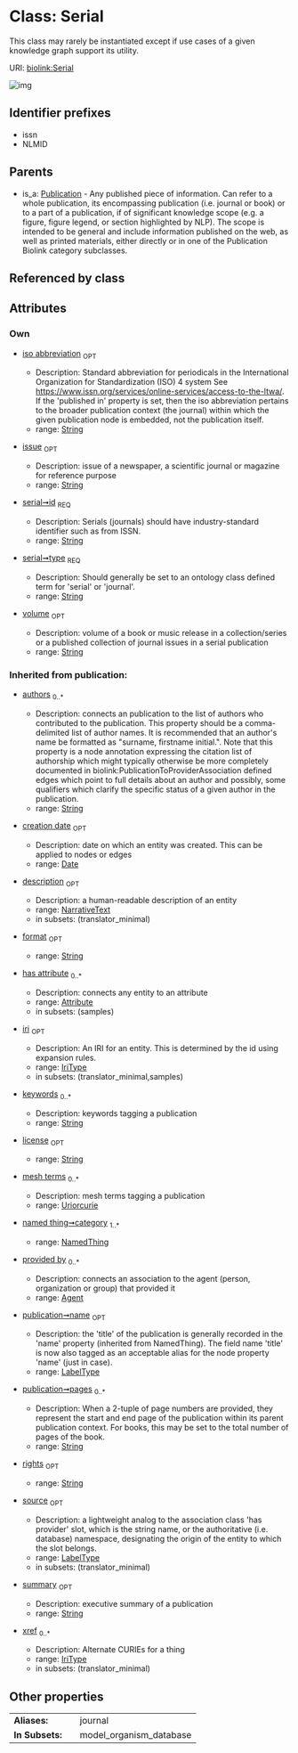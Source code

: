 
# Class: Serial


This class may rarely be instantiated except if use cases of a given knowledge graph support its utility.

URI: [biolink:Serial](https://w3id.org/biolink/vocab/Serial)


![img](http://yuml.me/diagram/nofunky;dir:TB/class/[Publication]^-[Serial&#124;iso_abbreviation:string%20%3F;volume:string%20%3F;issue:string%20%3F;id:string;type:string;authors(i):string%20*;pages(i):string%20*;summary(i):string%20%3F;keywords(i):string%20*;mesh_terms(i):uriorcurie%20*;xref(i):iri_type%20*;name(i):label_type%20%3F;license(i):string%20%3F;rights(i):string%20%3F;format(i):string%20%3F;creation_date(i):date%20%3F;iri(i):iri_type%20%3F;description(i):narrative_text%20%3F;source(i):label_type%20%3F],[Publication],[NamedThing],[Attribute],[Agent])

## Identifier prefixes

 * issn
 * NLMID

## Parents

 *  is_a: [Publication](Publication.md) - Any published piece of information. Can refer to a whole publication, its encompassing publication (i.e. journal or book) or to a part of a publication, if of significant knowledge scope (e.g. a figure, figure legend, or section highlighted by NLP). The scope is intended to be general and include information published on the web, as well as printed materials, either directly or in one of the Publication Biolink category subclasses.

## Referenced by class


## Attributes


### Own

 * [iso abbreviation](iso_abbreviation.md)  <sub>OPT</sub>

     * Description: Standard abbreviation for periodicals in the International Organization for Standardization (ISO) 4 system See https://www.issn.org/services/online-services/access-to-the-ltwa/. If the 'published in' property is set, then the iso abbreviation pertains to the broader publication context (the journal) within which the given publication node is embedded, not the publication itself.
     * range: [String](types/String.md)
 * [issue](issue.md)  <sub>OPT</sub>

     * Description: issue of a newspaper, a scientific journal or magazine for reference purpose
     * range: [String](types/String.md)
 * [serial➞id](serial_id.md)  <sub>REQ</sub>

     * Description: Serials (journals) should have industry-standard identifier such as from ISSN.
     * range: [String](types/String.md)
 * [serial➞type](serial_type.md)  <sub>REQ</sub>

     * Description: Should generally be set to an ontology class defined term for 'serial' or 'journal'.
     * range: [String](types/String.md)
 * [volume](volume.md)  <sub>OPT</sub>

     * Description: volume of a book or music release in a collection/series or a published collection of journal issues in a serial publication
     * range: [String](types/String.md)

### Inherited from publication:

 * [authors](authors.md)  <sub>0..*</sub>

     * Description: connects an publication to the list of authors who contributed to the publication. This property should be a comma-delimited list of author names. It is recommended that an author's name be formatted as "surname, firstname initial.".   Note that this property is a node annotation expressing the citation list of authorship which might typically otherwise be more completely documented in biolink:PublicationToProviderAssociation defined edges which point to full details about an author and possibly, some qualifiers which clarify the specific status of a given author in the publication.
     * range: [String](types/String.md)
 * [creation date](creation_date.md)  <sub>OPT</sub>

     * Description: date on which an entity was created. This can be applied to nodes or edges
     * range: [Date](types/Date.md)
 * [description](description.md)  <sub>OPT</sub>

     * Description: a human-readable description of an entity
     * range: [NarrativeText](types/NarrativeText.md)
     * in subsets: (translator_minimal)
 * [format](format.md)  <sub>OPT</sub>

     * range: [String](types/String.md)
 * [has attribute](has_attribute.md)  <sub>0..*</sub>

     * Description: connects any entity to an attribute
     * range: [Attribute](Attribute.md)
     * in subsets: (samples)
 * [iri](iri.md)  <sub>OPT</sub>

     * Description: An IRI for an entity. This is determined by the id using expansion rules.
     * range: [IriType](types/IriType.md)
     * in subsets: (translator_minimal,samples)
 * [keywords](keywords.md)  <sub>0..*</sub>

     * Description: keywords tagging a publication
     * range: [String](types/String.md)
 * [license](license.md)  <sub>OPT</sub>

     * range: [String](types/String.md)
 * [mesh terms](mesh_terms.md)  <sub>0..*</sub>

     * Description: mesh terms tagging a publication
     * range: [Uriorcurie](types/Uriorcurie.md)
 * [named thing➞category](named_thing_category.md)  <sub>1..*</sub>

     * range: [NamedThing](NamedThing.md)
 * [provided by](provided_by.md)  <sub>0..*</sub>

     * Description: connects an association to the agent (person, organization or group) that provided it
     * range: [Agent](Agent.md)
 * [publication➞name](publication_name.md)  <sub>OPT</sub>

     * Description: the 'title' of the publication is generally recorded in the 'name' property (inherited from NamedThing). The field name 'title' is now also tagged as an acceptable alias for the node property 'name' (just in case).
     * range: [LabelType](types/LabelType.md)
 * [publication➞pages](publication_pages.md)  <sub>0..*</sub>

     * Description: When a 2-tuple of page numbers are provided, they represent the start and end page of the publication within its parent publication context. For books, this may be set to the total number of pages of the book.
     * range: [String](types/String.md)
 * [rights](rights.md)  <sub>OPT</sub>

     * range: [String](types/String.md)
 * [source](source.md)  <sub>OPT</sub>

     * Description: a lightweight analog to the association class 'has provider' slot, which is the string name, or the authoritative (i.e. database) namespace, designating the origin of the entity to which the slot belongs.
     * range: [LabelType](types/LabelType.md)
     * in subsets: (translator_minimal)
 * [summary](summary.md)  <sub>OPT</sub>

     * Description: executive  summary of a publication
     * range: [String](types/String.md)
 * [xref](xref.md)  <sub>0..*</sub>

     * Description: Alternate CURIEs for a thing
     * range: [IriType](types/IriType.md)
     * in subsets: (translator_minimal)

## Other properties

|  |  |  |
| --- | --- | --- |
| **Aliases:** | | journal |
| **In Subsets:** | | model_organism_database |

